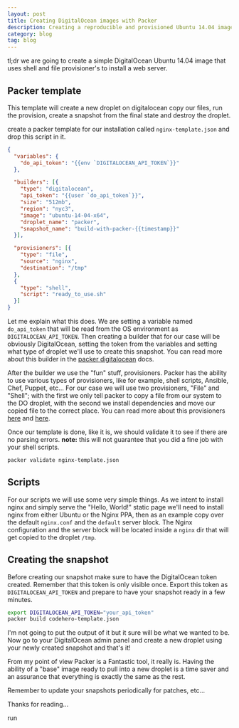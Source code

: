```yaml
---
layout: post
title: Creating DigitalOcean images with Packer
description: Creating a reproducible and provisioned Ubuntu 14.04 image with Packer for DigitalOcean.
category: blog
tag: blog
---
```


tl;dr we are going to create a simple DigitalOcean Ubuntu 14.04 image that uses
shell and file provisioner's to install a web server.

## Packer template

This template will create a new droplet on digitalocean copy our files, run the
provision, create a snapshot from the final state and destroy the droplet.

create a packer template for our installation called `nginx-template.json` and
drop this script in it.

```json
{
  "variables": {
    "do_api_token": "{{env `DIGITALOCEAN_API_TOKEN`}}"
  },

  "builders": [{
    "type": "digitalocean",
    "api_token": "{{user `do_api_token`}}",
    "size": "512mb",
    "region": "nyc3",
    "image": "ubuntu-14-04-x64",
    "droplet_name": "packer",
    "snapshot_name": "build-with-packer-{{timestamp}}"
  }],

  "provisioners": [{
    "type": "file",
    "source": "nginx",
    "destination": "/tmp"
  },
  {
    "type": "shell",
    "script": "ready_to_use.sh"
  }]
}
```

Let me explain what this does. We are setting a variable named `do_api_token`
that will be read from the OS environment as `DIGITALOCEAN_API_TOKEN`. Then
creating a builder that for our case will be obviously DigitalOcean, setting the
token from the variables and setting what type of droplet we'll use to create
this snapshot. You can read more about this builder in the [packer
digitalocean][packer-do] docs.

After the builder we use the "fun" stuff, provisioners. Packer has the ability
to use various types of provisioners, like for example, shell scripts, Ansible,
Chef, Puppet, etc... For our case we will use two provisioners, "File" and
"Shell"; with the first we only tell packer to copy a file from our system to
the DO droplet, with the second we install dependencies and move our copied file
to the correct place. You can read more about this provisioners
[here][packer-file] and [here][packer-shell].

Once our template is done, like it is, we should validate it to see if there are
no parsing errors. **note:** this will not guarantee that you did a fine job
with your shell scripts.

```bash
packer validate nginx-template.json
```

## Scripts

For our scripts we will use some very simple things. As we intent to install
nginx and simply serve the "Hello, World!" static page we'll need to install
nginx from either Ubuntu or the Nginx PPA, then as an example copy over the
default `nginx.conf` and the `default` server block. The Nginx configuration and
the server block will be located inside a `nginx` dir that will get copied
to the droplet `/tmp`.

## Creating the snapshot

Before creating our snapshot make sure to have the DigitalOcean token created.
Remember that this token is only visible once. Export this token as
`DIGITALOCEAN_API_TOKEN` and prepare to have your snapshot ready in a few
minutes.

```bash
export DIGITALOCEAN_API_TOKEN="your_api_token"
packer build codehero-template.json
```

I'm not going to put the output of it but it sure will be what we wanted to be.
Now go to your DigitalOcean admin panel and create a new droplet using your
newly created snapshot and that's it!

From my point of view Packer is a Fantastic tool, it really is. Having the
ability of a "base" image ready to pull into a new droplet is a time saver and
an assurance that everything is exactly the same as the rest.

Remember to update your snapshots periodically for patches, etc...

Thanks for reading...


[packer-do]: https://packer.io/docs/builders/digitalocean.html
[packer-shell]: https://packer.io/docs/provisioners/shell.html
[packer-file]: https://packer.io/docs/provisioners/file.html

run
